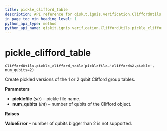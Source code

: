 ```yaml
---
title: pickle_clifford_table
description: API reference for qiskit.ignis.verification.CliffordUtils.pickle_clifford_table
in_page_toc_min_heading_level: 1
python_api_type: method
python_api_name: qiskit.ignis.verification.CliffordUtils.pickle_clifford_table
---
```


# pickle\_clifford\_table

<span id="qiskit.ignis.verification.CliffordUtils.pickle_clifford_table" />

`CliffordUtils.pickle_clifford_table(picklefile='cliffords2.pickle', num_qubits=2)`

Create pickled versions of the 1 or 2 qubit Clifford group tables.

**Parameters**

*   **picklefile** (*str*) – pickle file name.
*   **num\_qubits** (*int*) – number of qubits of the Clifford object.

**Raises**

**ValueError** – number of qubits bigger than 2 is not supported.

